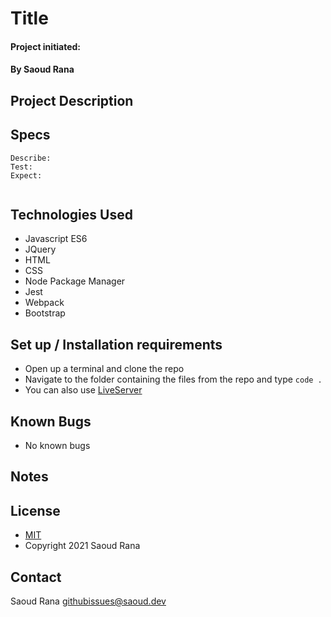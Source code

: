 # Title
#### 
#### Project initiated: 
#### By Saoud Rana
## Project Description


## Specs
 
```
Describe:
Test: 
Expect: 
 
```
 
## Technologies Used
* Javascript ES6
* JQuery
* HTML
* CSS
* Node Package Manager
* Jest
* Webpack
* Bootstrap

## Set up / Installation requirements
* Open up a terminal and clone the repo 
* Navigate to the folder containing the files from the repo and type `code . `
* You can also use [LiveServer](https://marketplace.visualstudio.com/items?itemName=ritwickdey.LiveServer)
 
## Known Bugs
* No known bugs

## Notes

## License
* [MIT](https://github.com/saoud/html-template/blob/main/LICENSE)
* Copyright 2021 Saoud Rana
## Contact
Saoud Rana githubissues@saoud.dev
